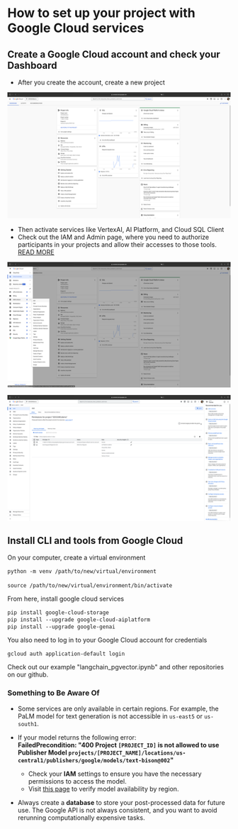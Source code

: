 # How to set up your project with Google Cloud services

## Create a Google Cloud account and check your Dashboard

- After you create the account, create a new project

![Project Dashboard](assets/dashboard.png)

- Then activate services like VertexAI, AI Platform, and Cloud SQL Client
- Check out the IAM and Admin page, where you need to authorize participants in your projects and allow their accesses to those tools. [READ MORE](https://cloud.google.com/iam/docs/understanding-roles?hl=en&_gl=1*1ioylta*_ga*MTI3MjI2ODEwNS4xNzI3OTgwMDc2*_ga_WH2QY8WWF5*MTc0MzU2OTkxMi4yMi4wLjE3NDM1Njk5NjEuMTEuMC4w#predefined_roles)

![IAM page on the menu](assets/Where-IAM.png)

![IAM config](assets/IAM-config.png)

## Install CLI and tools from Google Cloud
On your computer, create a virtual environment

```
python -m venv /path/to/new/virtual/environment

source /path/to/new/virtual/environment/bin/activate
```

From here, install google cloud services

```
pip install google-cloud-storage
pip install --upgrade google-cloud-aiplatform
pip install --upgrade google-genai     
```

You also need to log in to your Google Cloud account for credentials

```
gcloud auth application-default login
```

Check out our example "langchain_pgvector.ipynb" and other repositories on our github.

### Something to Be Aware Of  

- Some services are only available in certain regions. For example, the PaLM model for text generation is not accessible in `us-east5` or `us-south1`.  

- If your model returns the following error:  
  **FailedPrecondition: "400 Project `[PROJECT_ID]` is not allowed to use Publisher Model `projects/[PROJECT_NAME]/locations/us-central1/publishers/google/models/text-bison@002`"**  
  - Check your **IAM** settings to ensure you have the necessary permissions to access the model.  
  - Visit [this page](https://cloud.google.com/vertex-ai/generative-ai/docs/learn/locations) to verify model availability by region.  

- Always create a **database** to store your post-processed data for future use. The Google API is not always consistent, and you want to avoid rerunning computationally expensive tasks.